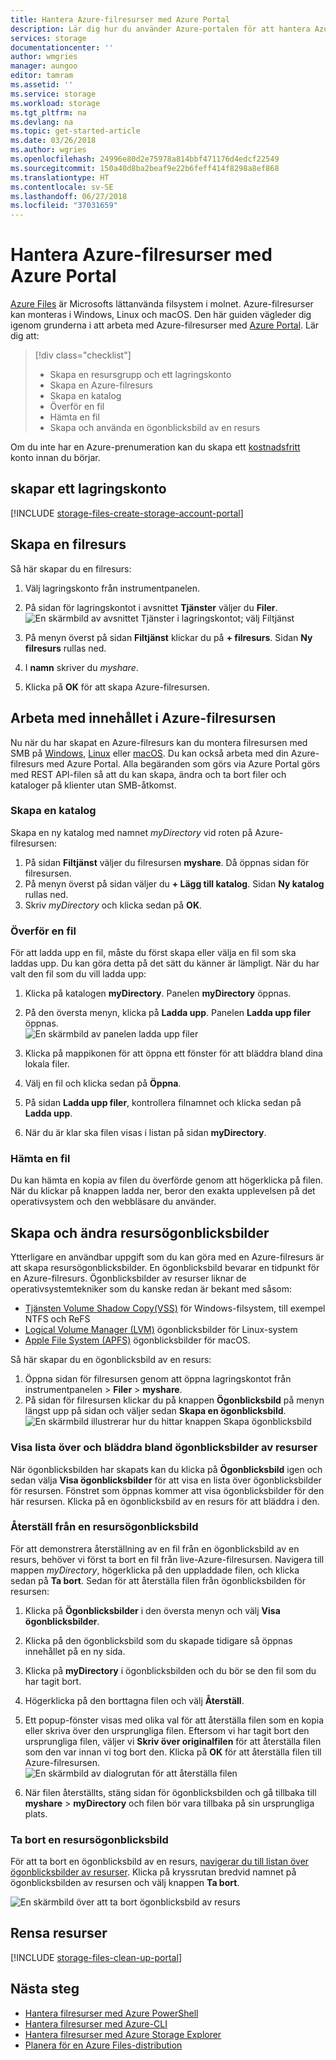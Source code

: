 ```yaml
---
title: Hantera Azure-filresurser med Azure Portal
description: Lär dig hur du använder Azure-portalen för att hantera Azure Files.
services: storage
documentationcenter: ''
author: wmgries
manager: aungoo
editor: tamram
ms.assetid: ''
ms.service: storage
ms.workload: storage
ms.tgt_pltfrm: na
ms.devlang: na
ms.topic: get-started-article
ms.date: 03/26/2018
ms.author: wgries
ms.openlocfilehash: 24996e80d2e75978a814bbf471176d4edcf22549
ms.sourcegitcommit: 150a40d8ba2beaf9e22b6feff414f8298a8ef868
ms.translationtype: HT
ms.contentlocale: sv-SE
ms.lasthandoff: 06/27/2018
ms.locfileid: "37031659"
---
```

# <a name="managing-azure-file-shares-with-the-azure-portal"></a>Hantera Azure-filresurser med Azure Portal 
[Azure Files](storage-files-introduction.md) är Microsofts lättanvända filsystem i molnet. Azure-filresurser kan monteras i Windows, Linux och macOS. Den här guiden vägleder dig igenom grunderna i att arbeta med Azure-filresurser med [Azure Portal](https://portal.azure.com/). Lär dig att:

> [!div class="checklist"]
> * Skapa en resursgrupp och ett lagringskonto
> * Skapa en Azure-filresurs 
> * Skapa en katalog
> * Överför en fil 
> * Hämta en fil
> * Skapa och använda en ögonblicksbild av en resurs

Om du inte har en Azure-prenumeration kan du skapa ett [kostnadsfritt](https://azure.microsoft.com/free/?WT.mc_id=A261C142F) konto innan du börjar.

## <a name="create-a-storage-account"></a>skapar ett lagringskonto
[!INCLUDE [storage-files-create-storage-account-portal](../../../includes/storage-files-create-storage-account-portal.md)]

## <a name="create-a-file-share"></a>Skapa en filresurs
Så här skapar du en filresurs:

1. Välj lagringskonto från instrumentpanelen.
2. På sidan för lagringskontot i avsnittet **Tjänster** väljer du **Filer**.
    ![En skärmbild av avsnittet Tjänster i lagringskontot; välj Filtjänst](media/storage-how-to-use-files-portal/create-file-share-1.png)

3. På menyn överst på sidan **Filtjänst** klickar du på **+ filresurs**. Sidan **Ny filresurs** rullas ned.
4. I **namn** skriver du *myshare*.
5. Klicka på **OK** för att skapa Azure-filresursen.

## <a name="work-with-the-contents-of-the-azure-file-share"></a>Arbeta med innehållet i Azure-filresursen
Nu när du har skapat en Azure-filresurs kan du montera filresursen med SMB på [Windows](storage-how-to-use-files-windows.md), [Linux](storage-how-to-use-files-linux.md) eller [macOS](storage-how-to-use-files-mac.md). Du kan också arbeta med din Azure-filresurs med Azure Portal. Alla begäranden som görs via Azure Portal görs med REST API-filen så att du kan skapa, ändra och ta bort filer och kataloger på klienter utan SMB-åtkomst.

### <a name="create-a-directory"></a>Skapa en katalog
Skapa en ny katalog med namnet *myDirectory* vid roten på Azure-filresursen:

1. På sidan **Filtjänst** väljer du filresursen **myshare**. Då öppnas sidan för filresursen.
2. På menyn överst på sidan väljer du **+ Lägg till katalog**. Sidan **Ny katalog** rullas ned.
3. Skriv *myDirectory* och klicka sedan på **OK**.

### <a name="upload-a-file"></a>Överför en fil 
För att ladda upp en fil, måste du först skapa eller välja en fil som ska laddas upp. Du kan göra detta på det sätt du känner är lämpligt. När du har valt den fil som du vill ladda upp:

1. Klicka på katalogen **myDirectory**. Panelen **myDirectory** öppnas.
2. På den översta menyn, klicka på **Ladda upp**. Panelen **Ladda upp filer** öppnas.  
    ![En skärmbild av panelen ladda upp filer](media/storage-how-to-use-files-portal/upload-file-1.png)

3. Klicka på mappikonen för att öppna ett fönster för att bläddra bland dina lokala filer. 
4. Välj en fil och klicka sedan på **Öppna**. 
5. På sidan **Ladda upp filer**, kontrollera filnamnet och klicka sedan på **Ladda upp**.
6. När du är klar ska filen visas i listan på sidan **myDirectory**.

### <a name="download-a-file"></a>Hämta en fil
Du kan hämta en kopia av filen du överförde genom att högerklicka på filen. När du klickar på knappen ladda ner, beror den exakta upplevelsen på det operativsystem och den webbläsare du använder.

## <a name="create-and-modify-share-snapshots"></a>Skapa och ändra resursögonblicksbilder
Ytterligare en användbar uppgift som du kan göra med en Azure-filresurs är att skapa resursögonblicksbilder. En ögonblicksbild bevarar en tidpunkt för en Azure-filresurs. Ögonblicksbilder av resurser liknar de operativsystemtekniker som du kanske redan är bekant med såsom:
- [Tjänsten Volume Shadow Copy(VSS)](https://docs.microsoft.com/en-us/windows/desktop/VSS/volume-shadow-copy-service-portal) för Windows-filsystem, till exempel NTFS och ReFS
- [Logical Volume Manager (LVM)](https://en.wikipedia.org/wiki/Logical_Volume_Manager_(Linux)#Basic_functionality) ögonblicksbilder för Linux-system
- [Apple File System (APFS)](https://developer.apple.com/library/content/documentation/FileManagement/Conceptual/APFS_Guide/Features/Features.html) ögonblicksbilder för macOS. 

Så här skapar du en ögonblicksbild av en resurs:

1. Öppna sidan för filresursen genom att öppna lagringskontot från instrumentpanelen > **Filer** > **myshare**. 
2. På sidan för filresursen klickar du på knappen **Ögonblicksbild** på menyn längst upp på sidan och väljer sedan **Skapa en ögonblicksbild**.  
    ![En skärmbild illustrerar hur du hittar knappen Skapa ögonblicksbild](media/storage-how-to-use-files-portal/create-snapshot-1.png)

### <a name="list-and-browse-share-snapshots"></a>Visa lista över och bläddra bland ögonblicksbilder av resurser
När ögonblicksbilden har skapats kan du klicka på **Ögonblicksbild** igen och sedan välja **Visa ögonblicksbilder** för att visa en lista över ögonblicksbilder för resursen. Fönstret som öppnas kommer att visa ögonblicksbilder för den här resursen. Klicka på en ögonblicksbild av en resurs för att bläddra i den.

### <a name="restore-from-a-share-snapshot"></a>Återställ från en resursögonblicksbild
För att demonstrera återställning av en fil från en ögonblicksbild av en resurs, behöver vi först ta bort en fil från live-Azure-filresursen. Navigera till mappen *myDirectory*, högerklicka på den uppladdade filen, och klicka sedan på **Ta bort**. Sedan för att återställa filen från ögonblicksbilden för resursen:

1. Klicka på **Ögonblicksbilder** i den översta menyn och välj **Visa ögonblicksbilder**. 
2. Klicka på den ögonblicksbild som du skapade tidigare så öppnas innehållet på en ny sida. 
3. Klicka på **myDirectory** i ögonblicksbilden och du bör se den fil som du har tagit bort. 
4. Högerklicka på den borttagna filen och välj **Återställ**.
5. Ett popup-fönster visas med olika val för att återställa filen som en kopia eller skriva över den ursprungliga filen. Eftersom vi har tagit bort den ursprungliga filen, väljer vi **Skriv över originalfilen** för att återställa filen som den var innan vi tog bort den. Klicka på **OK** för att återställa filen till Azure-filresursen.  
    ![En skärmbild av dialogrutan för att återställa filen](media/storage-how-to-use-files-portal/restore-snapshot-1.png)

6. När filen återställts, stäng sidan för ögonblicksbilden och gå tillbaka till **myshare** > **myDirectory** och filen bör vara tillbaka på sin ursprungliga plats.

### <a name="delete-a-share-snapshot"></a>Ta bort en resursögonblicksbild
För att ta bort en ögonblicksbild av en resurs, [navigerar du till listan över ögonblicksbilder av resurser](#list-and-browse-a-share-snapshot). Klicka på kryssrutan bredvid namnet på ögonblicksbilden av resursen och välj knappen **Ta bort**.

![En skärmbild över att ta bort ögonblicksbild av resurs](media/storage-how-to-use-files-portal/delete-snapshot-1.png)

## <a name="clean-up-resources"></a>Rensa resurser
[!INCLUDE [storage-files-clean-up-portal](../../../includes/storage-files-clean-up-portal.md)]

## <a name="next-steps"></a>Nästa steg
- [Hantera filresurser med Azure PowerShell](storage-how-to-use-files-powershell.md)
- [Hantera filresurser med Azure-CLI](storage-how-to-use-files-cli.md)
- [Hantera filresurser med Azure Storage Explorer](storage-how-to-use-files-storage-explorer.md)
- [Planera för en Azure Files-distribution](storage-files-planning.md)